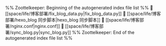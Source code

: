 %% Zoottelkeeper: Beginning of the autogenerated index file list  %%
📄 [[space/life/博客部署/fix_blog_data.py|fix_blog_data.py]]
📄 [[space/life/博客部署/hexo_blog 同步脚本|hexo_blog 同步脚本]]
📄 [[space/life/博客部署/nginx.conf|nginx.conf]]
📄 [[space/life/博客部署/sync_blog.py|sync_blog.py]]
%% Zoottelkeeper: End of the autogenerated index file list  %%
